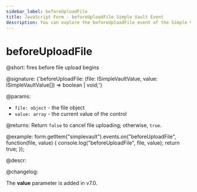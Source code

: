 ```yaml
---
sidebar_label: beforeUploadFile
title: JavaScript Form - beforeUploadFile Simple Vault Event 
description: You can explore the beforeUploadFile event of the Simple Vault control of Form in the documentation of the DHTMLX JavaScript UI library. Browse developer guides and API reference, try out code examples and live demos, and download a free 30-day evaluation version of DHTMLX Suite 7.
---
```


# beforeUploadFile

@short: fires before file upload begins

@signature: {'beforeUploadFile: (file: ISimpleVaultValue, value: ISimpleVaultValue[]) => boolean | void;'}

@params:
- `file: object` - the file object
- `value: array` - the current value of the control

@returns:
Return `false` to cancel file uploading; otherwise, `true`.

@example:
form.getItem("simplevault").events.on("beforeUploadFile", function(file, value) {
    console.log("beforeUploadFile", file, value);
    return true;
});

@descr:

@changelog:

The **value** parameter is added in v7.0.
